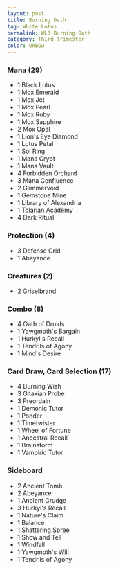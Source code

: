 ```yaml
---
layout: post
title: Burning Oath
tag: White Lotus
permalink: WL3-Burning-Oath
category: Third Trimester
color: URBGw
---
```


### Mana (29)
- 1 Black Lotus
- 1 Mox Emerald
- 1 Mox Jet
- 1 Mox Pearl
- 1 Mox Ruby
- 1 Mox Sapphire
- 2 Mox Opal
- 1 Lion's Eye Diamond
- 1 Lotus Petal
- 1 Sol Ring
- 1 Mana Crypt
- 1 Mana Vault
- 4 Forbidden Orchard
- 3 Mana Confluence
- 2 Glimmervoid
- 1 Gemstone Mine
- 1 Library of Alexandria
- 1 Tolarian Academy
- 4 Dark Ritual


### Protection (4)
- 3 Defense Grid
- 1 Abeyance

### Creatures (2)
- 2 Griselbrand

### Combo (8)
- 4 Oath of Druids
- 1 Yawgmoth's Bargain
- 1 Hurkyl's Recall
- 1 Tendrils of Agony
- 1 Mind's Desire

### Card Draw, Card Selection (17)
- 4 Burning Wish
- 3 Gitaxian Probe
- 3 Preordain
- 1 Demonic Tutor
- 1 Ponder
- 1 Timetwister
- 1 Wheel of Fortune
- 1 Ancestral Recall
- 1 Brainstorm
- 1 Vampiric Tutor

### Sideboard
- 2 Ancient Tomb
- 2 Abeyance
- 1 Ancient Grudge
- 3 Hurkyl's Recall
- 1 Nature's Claim
- 1 Balance
- 1 Shattering Spree
- 1 Show and Tell
- 1 Windfall
- 1 Yawgmoth's Will
- 1 Tendrils of Agony
